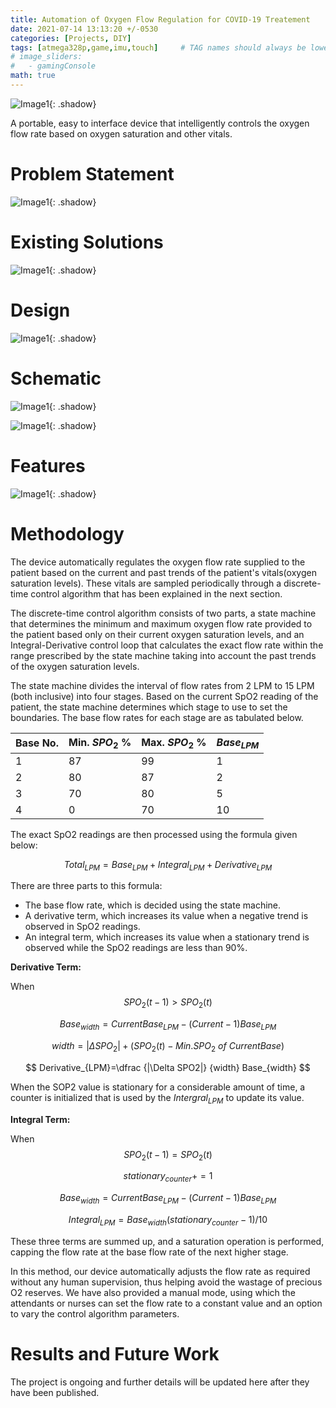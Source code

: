 ```yaml
---
title: Automation of Oxygen Flow Regulation for COVID-19 Treatement
date: 2021-07-14 13:13:20 +/-0530
categories: [Projects, DIY]
tags: [atmega328p,game,imu,touch]     # TAG names should always be lowercase
# image_sliders:
#   - gamingConsole
math: true
---
```

![Image1](/assets/img/Covid19/demo.jpg){: .shadow}

<!-- some intro from cv -->
A portable, easy to interface device that intelligently controls the oxygen flow rate based on oxygen saturation and other vitals.

# Problem Statement
![Image1](/assets/img/Covid19/problem_statement.png){: .shadow}

# Existing Solutions
![Image1](/assets/img/Covid19/exist_soln.png){: .shadow}

# Design
![Image1](/assets/img/Covid19/flowchart.png){: .shadow}

# Schematic 
![Image1](/assets/img/Covid19/schematic.png){: .shadow}

![Image1](/assets/img/Covid19/pcb.jpg){: .shadow}

# Features
![Image1](/assets/img/Covid19/features.png){: .shadow}

# Methodology
The device automatically regulates the oxygen flow rate supplied to the patient based on the current and past trends of the patient's vitals(oxygen saturation levels). These vitals are sampled periodically through a discrete-time control algorithm that has been explained in the next section.

The discrete-time control algorithm consists of two parts, a state machine that determines the minimum and maximum oxygen flow rate provided to the patient based only on their current oxygen saturation levels, and an Integral-Derivative control loop that calculates the exact flow rate within the range prescribed by the state machine taking into account the past trends of the oxygen saturation levels.

The state machine divides the interval of flow rates from 2 LPM to 15 LPM (both inclusive) into four stages. Based on the current SpO2 reading of the patient, the state machine determines which stage to use to set the boundaries. The base flow rates for each stage are as tabulated below.

|Base No.|Min. $SPO_2$ %|Max. $SPO_2$ %|$Base_{LPM}$|
|--|--|--|--|
|1|87|99|1|
|2|80|87|2|
|3|70|80|5|
|4|0|70|10|

The exact SpO2 readings are then processed using the formula given below:

$$Total_{LPM} = Base_{LPM} + Integral_{LPM} + Derivative_{LPM}$$

There are three parts to this formula:
- The base flow rate, which is decided using the state machine.
- A derivative term, which increases its value when a negative trend is observed in SpO2 readings. 
- An integral term, which increases its value when a stationary trend is observed while the SpO2 readings are less than 90%.

**Derivative Term:**

When $$SPO_2(t-1) >SPO_2(t)$$

$$Base_{width} =CurrentBase_{LPM} - (Current-1)Base_{LPM}$$

$$ width = |\Delta SPO_2| + (SPO_2(t)-Min. SPO_2\ of\ Current Base) $$

$$ Derivative_{LPM}=\dfrac {|\Delta SPO2|} {width} Base_{width} $$

When the SOP2 value is stationary for a considerable amount of time, a counter is initialized that is used by the $Intergral_{LPM}$ to update its value.

**Integral Term:**

When $$SPO_2(t-1) =SPO_2(t)$$

$$ stationary_{counter} += 1 $$

$$ Base_{width}=Current Base_{LPM} - (Current-1) Base_{LPM} $$

$$ Integral_{LPM}=Base_{width}  (stationary_{counter}-1)/10 $$

These three terms are summed up, and a saturation operation is performed, capping the flow rate at the base flow rate of the next higher stage.

In this method, our device automatically adjusts the flow rate as required without any human supervision, thus helping avoid the wastage of precious O2 reserves. We have also provided a manual mode, using which the attendants or nurses can set the flow rate to a constant value and an option to vary the control algorithm parameters.


# Results and Future Work
The project is ongoing and further details will be updated here after they have been published.  

